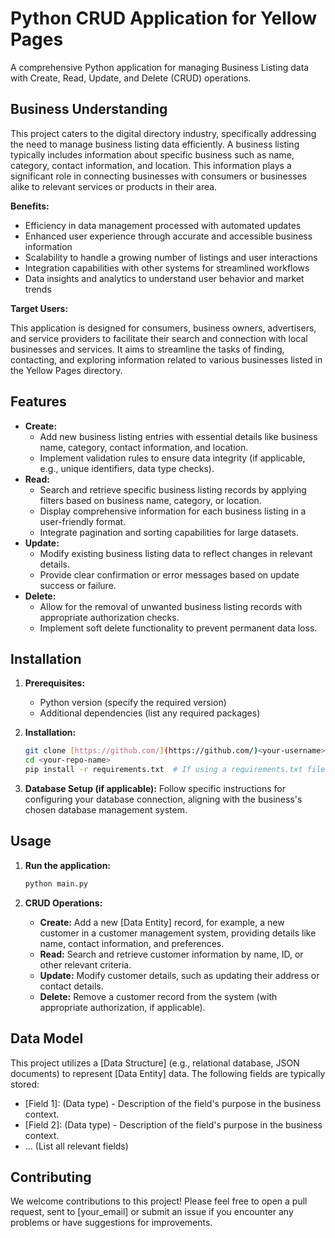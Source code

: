 # Python CRUD Application for Yellow Pages

A comprehensive Python application for managing Business Listing data with Create, Read, Update, and Delete (CRUD) operations.

## Business Understanding

This project caters to the digital directory industry, specifically addressing the need to manage business listing data efficiently. A business listing typically includes information about specific business such as name, category, contact information, and location. This information plays a significant role in connecting businesses with consumers or businesses alike to relevant services or products in their area.

**Benefits:**

* Efficiency in data management processed with automated updates
* Enhanced user experience through accurate and accessible business information
* Scalability to handle a growing number of listings and user interactions
* Integration capabilities with other systems for streamlined workflows
* Data insights and analytics to understand user behavior and market trends

**Target Users:**

This application is designed for consumers, business owners, advertisers, and service providers to facilitate their search and connection with local businesses and services. It aims to streamline the tasks of finding, contacting, and exploring information related to various businesses listed in the Yellow Pages directory.

## Features

* **Create:**
    * Add new business listing entries with essential details like business name, category, contact information, and location.
    * Implement validation rules to ensure data integrity (if applicable, e.g., unique identifiers, data type checks).
* **Read:**
    * Search and retrieve specific business listing records by applying filters based on business name, category, or location.
    * Display comprehensive information for each business listing in a user-friendly format.
    * Integrate pagination and sorting capabilities for large datasets.
* **Update:**
    * Modify existing business listing data to reflect changes in relevant details.
    * Provide clear confirmation or error messages based on update success or failure.
* **Delete:**
    * Allow for the removal of unwanted business listing records with appropriate authorization checks.
    * Implement soft delete functionality to prevent permanent data loss.

## Installation

1. **Prerequisites:**
    * Python version (specify the required version)
    * Additional dependencies (list any required packages)

2. **Installation:**
    ```bash
    git clone [https://github.com/](https://github.com/)<your-username>/<your-repo-name>.git
    cd <your-repo-name>
    pip install -r requirements.txt  # If using a requirements.txt file
    ```

3. **Database Setup (if applicable):**
    Follow specific instructions for configuring your database connection, aligning with the business's chosen database management system.

## Usage

1. **Run the application:**
    ```bash
    python main.py
    ```

2. **CRUD Operations:**
    * **Create:** Add a new [Data Entity] record, for example, a new customer in a customer management system, providing details like name, contact information, and preferences.
    * **Read:** Search and retrieve customer information by name, ID, or other relevant criteria.
    * **Update:** Modify customer details, such as updating their address or contact details.
    * **Delete:** Remove a customer record from the system (with appropriate authorization, if applicable).

## Data Model
This project utilizes a [Data Structure] (e.g., relational database, JSON documents) to represent [Data Entity] data. The following fields are typically stored:
   * [Field 1]: (Data type) - Description of the field's purpose in the business context.
   * [Field 2]: (Data type) - Description of the field's purpose in the business context.
   * ... (List all relevant fields)

## Contributing
We welcome contributions to this project! Please feel free to open a pull request, sent to [your_email] or submit an issue if you encounter any problems or have suggestions for improvements.


